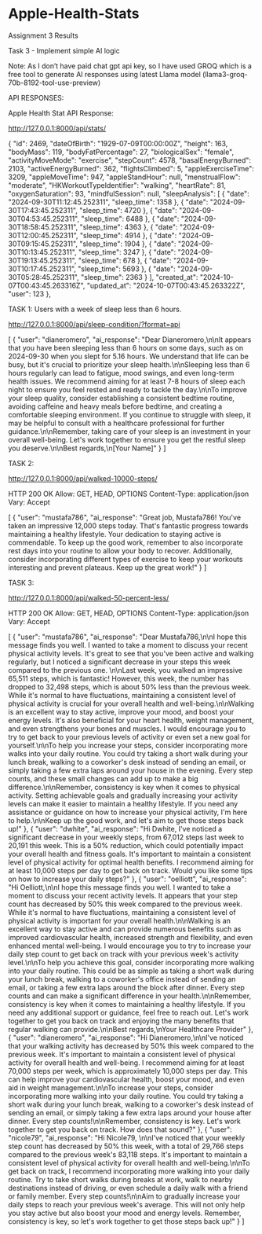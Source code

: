 # Apple-Health-Stats
Assignment 3 Results

Task 3 - Implement simple AI logic

Note: As I don’t have paid chat gpt api key, so I have used GROQ which is a free tool to generate AI responses using latest Llama model (llama3-groq-70b-8192-tool-use-preview)

API RESPONSES:

Apple Health Stat API Response:

http://127.0.0.1:8000/api/stats/

{
        "id": 2469,
        "dateOfBirth": "1929-07-09T00:00:00Z",
        "height": 163,
        "bodyMass": 119,
        "bodyFatPercentage": 27,
        "biologicalSex": "female",
        "activityMoveMode": "exercise",
        "stepCount": 4578,
        "basalEnergyBurned": 2103,
        "activeEnergyBurned": 362,
        "flightsClimbed": 5,
        "appleExerciseTime": 3209,
        "appleMoveTime": 947,
        "appleStandHour": null,
        "menstrualFlow": "moderate",
        "HKWorkoutTypeIdentifier": "walking",
        "heartRate": 81,
        "oxygenSaturation": 93,
        "mindfulSession": null,
        "sleepAnalysis": [
            {
                "date": "2024-09-30T11:12:45.252311",
                "sleep_time": 1358
            },
            {
                "date": "2024-09-30T17:43:45.252311",
                "sleep_time": 4720
            },
            {
                "date": "2024-09-30T04:53:45.252311",
                "sleep_time": 6488
            },
            {
                "date": "2024-09-30T18:58:45.252311",
                "sleep_time": 4363
            },
            {
                "date": "2024-09-30T12:00:45.252311",
                "sleep_time": 4914
            },
            {
                "date": "2024-09-30T09:15:45.252311",
                "sleep_time": 1904
            },
            {
                "date": "2024-09-30T10:13:45.252311",
                "sleep_time": 3247
            },
            {
                "date": "2024-09-30T19:13:45.252311",
                "sleep_time": 678
            },
            {
                "date": "2024-09-30T10:17:45.252311",
                "sleep_time": 5693
            },
            {
                "date": "2024-09-30T05:28:45.252311",
                "sleep_time": 2363
            }
        ],
        "created_at": "2024-10-07T00:43:45.263316Z",
        "updated_at": "2024-10-07T00:43:45.263322Z",
        "user": 123
    },



TASK 1: Users with a week of sleep less than 6 hours.

http://127.0.0.1:8000/api/sleep-condition/?format=api

[
    {
        "user": "dianeromero",
        "ai_response": "Dear Dianeromero,\n\nIt appears that you have been sleeping less than 6 hours on some days, such as on 2024-09-30 when you slept for 5.16 hours. We understand that life can be busy, but it's crucial to prioritize your sleep health.\n\nSleeping less than 6 hours regularly can lead to fatigue, mood swings, and even long-term health issues. We recommend aiming for at least 7-8 hours of sleep each night to ensure you feel rested and ready to tackle the day.\n\nTo improve your sleep quality, consider establishing a consistent bedtime routine, avoiding caffeine and heavy meals before bedtime, and creating a comfortable sleeping environment. If you continue to struggle with sleep, it may be helpful to consult with a healthcare professional for further guidance.\n\nRemember, taking care of your sleep is an investment in your overall well-being. Let's work together to ensure you get the restful sleep you deserve.\n\nBest regards,\n[Your Name]"
    }
]



TASK 2:

http://127.0.0.1:8000/api/walked-10000-steps/

HTTP 200 OK
Allow: GET, HEAD, OPTIONS
Content-Type: application/json
Vary: Accept

[
    {
        "user": "mustafa786",
        "ai_response": "Great job, Mustafa786! You've taken an impressive 12,000 steps today. That's fantastic progress towards maintaining a healthy lifestyle. Your dedication to staying active is commendable. To keep up the good work, remember to also incorporate rest days into your routine to allow your body to recover. Additionally, consider incorporating different types of exercise to keep your workouts interesting and prevent plateaus. Keep up the great work!"
    }
]



TASK 3:

http://127.0.0.1:8000/api/walked-50-percent-less/


HTTP 200 OK
Allow: GET, HEAD, OPTIONS
Content-Type: application/json
Vary: Accept

[
    {
        "user": "mustafa786",
        "ai_response": "Dear Mustafa786,\n\nI hope this message finds you well. I wanted to take a moment to discuss your recent physical activity levels. It's great to see that you've been active and walking regularly, but I noticed a significant decrease in your steps this week compared to the previous one. \n\nLast week, you walked an impressive 65,511 steps, which is fantastic! However, this week, the number has dropped to 32,498 steps, which is about 50% less than the previous week. While it's normal to have fluctuations, maintaining a consistent level of physical activity is crucial for your overall health and well-being.\n\nWalking is an excellent way to stay active, improve your mood, and boost your energy levels. It's also beneficial for your heart health, weight management, and even strengthens your bones and muscles. I would encourage you to try to get back to your previous levels of activity or even set a new goal for yourself.\n\nTo help you increase your steps, consider incorporating more walks into your daily routine. You could try taking a short walk during your lunch break, walking to a coworker's desk instead of sending an email, or simply taking a few extra laps around your house in the evening. Every step counts, and these small changes can add up to make a big difference.\n\nRemember, consistency is key when it comes to physical activity. Setting achievable goals and gradually increasing your activity levels can make it easier to maintain a healthy lifestyle. If you need any assistance or guidance on how to increase your physical activity, I'm here to help.\n\nKeep up the good work, and let's aim to get those steps back up!"
    },
    {
        "user": "dwhite",
        "ai_response": "Hi Dwhite, I've noticed a significant decrease in your weekly steps, from 67,012 steps last week to 20,191 this week. This is a 50% reduction, which could potentially impact your overall health and fitness goals. It's important to maintain a consistent level of physical activity for optimal health benefits. I recommend aiming for at least 10,000 steps per day to get back on track. Would you like some tips on how to increase your daily steps?"
    },
    {
        "user": "oelliott",
        "ai_response": "Hi Oelliott,\n\nI hope this message finds you well. I wanted to take a moment to discuss your recent activity levels. It appears that your step count has decreased by 50% this week compared to the previous week. While it's normal to have fluctuations, maintaining a consistent level of physical activity is important for your overall health.\n\nWalking is an excellent way to stay active and can provide numerous benefits such as improved cardiovascular health, increased strength and flexibility, and even enhanced mental well-being. I would encourage you to try to increase your daily step count to get back on track with your previous week's activity level.\n\nTo help you achieve this goal, consider incorporating more walking into your daily routine. This could be as simple as taking a short walk during your lunch break, walking to a coworker's office instead of sending an email, or taking a few extra laps around the block after dinner. Every step counts and can make a significant difference in your health.\n\nRemember, consistency is key when it comes to maintaining a healthy lifestyle. If you need any additional support or guidance, feel free to reach out. Let's work together to get you back on track and enjoying the many benefits that regular walking can provide.\n\nBest regards,\nYour Healthcare Provider"
    },
    {
        "user": "dianeromero",
        "ai_response": "Hi Dianeromero,\n\nI've noticed that your walking activity has decreased by 50% this week compared to the previous week. It's important to maintain a consistent level of physical activity for overall health and well-being. I recommend aiming for at least 70,000 steps per week, which is approximately 10,000 steps per day. This can help improve your cardiovascular health, boost your mood, and even aid in weight management.\n\nTo increase your steps, consider incorporating more walking into your daily routine. You could try taking a short walk during your lunch break, walking to a coworker's desk instead of sending an email, or simply taking a few extra laps around your house after dinner. Every step counts!\n\nRemember, consistency is key. Let's work together to get you back on track. How does that sound?"
    },
    {
        "user": "nicole79",
        "ai_response": "Hi Nicole79, \n\nI've noticed that your weekly step count has decreased by 50% this week, with a total of 29,766 steps compared to the previous week's 83,118 steps. It's important to maintain a consistent level of physical activity for overall health and well-being.\n\nTo get back on track, I recommend incorporating more walking into your daily routine. Try to take short walks during breaks at work, walk to nearby destinations instead of driving, or even schedule a daily walk with a friend or family member. Every step counts!\n\nAim to gradually increase your daily steps to reach your previous week's average. This will not only help you stay active but also boost your mood and energy levels. Remember, consistency is key, so let's work together to get those steps back up!"
    }
]



